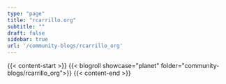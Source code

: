 ```yaml
---
type: "page"
title: "rcarrillo.org"
subtitle: ""
draft: false
sidebar: true
url: '/community-blogs/rcarrillo_org'
---
```


{{< content-start  >}}
{{< blogroll showcase="planet" folder="community-blogs/rcarrillo_org">}}
{{< content-end  >}}
